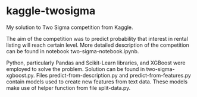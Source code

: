 # kaggle-twosigma
My solution to Two Sigma competition from Kaggle.

The aim of the competition was to predict probability that interest in rental listing will reach certain level. More detailed description of the competition can be found in notebook two-sigma-notebook.ipynb.

Python, particularly Pandas and Scikit-Learn libraries, and XGBoost were employed to solve the problem. Solution can be found in two-sigma-xgboost.py. Files predict-from-description.py and predict-from-features.py contain models used to create new features from text data. These models make use of helper function from file split-data.py.
